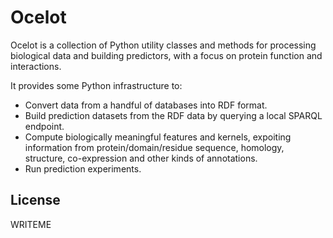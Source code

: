Ocelot
======

Ocelot is a collection of Python utility classes and methods for processing
biological data and building predictors, with a focus on protein function and
interactions.

It provides some Python infrastructure to:

- Convert data from a handful of databases into RDF format.
- Build prediction datasets from the RDF data by querying a local SPARQL endpoint.
- Compute biologically meaningful features and kernels, expoiting information
  from protein/domain/residue sequence, homology, structure, co-expression
  and other kinds of annotations.
- Run prediction experiments.

License
-------

WRITEME
